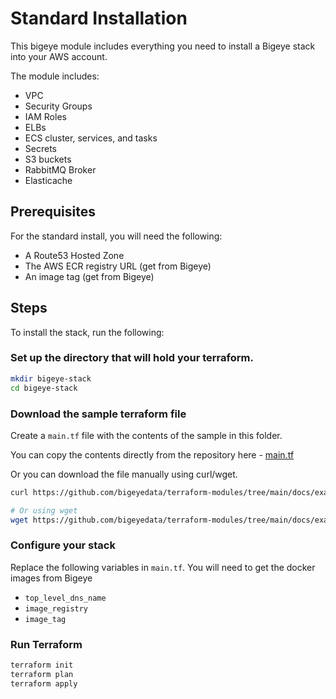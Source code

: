 # Standard Installation

This bigeye module includes everything you need to install
a Bigeye stack into your AWS account.

The module includes:

* VPC
* Security Groups
* IAM Roles
* ELBs
* ECS cluster, services, and tasks
* Secrets
* S3 buckets
* RabbitMQ Broker
* Elasticache

## Prerequisites

For the standard install, you will need the following:

* A Route53 Hosted Zone
* The AWS ECR registry URL (get from Bigeye)
* An image tag (get from Bigeye)

## Steps

To install the stack, run the following:

### Set up the directory that will hold your terraform.

```sh
mkdir bigeye-stack
cd bigeye-stack
```

### Download the sample terraform file

Create a `main.tf` file with the contents of the sample in this folder.

You can copy the contents directly from the repository here - [main.tf](./main.tf)

Or you can download the file manually using curl/wget.

```sh
curl https://github.com/bigeyedata/terraform-modules/tree/main/docs/examples/standard/main.tf

# Or using wget
wget https://github.com/bigeyedata/terraform-modules/tree/main/docs/examples/standard/main.tf
```

### Configure your stack

Replace the following variables in `main.tf`. You will need to get the docker images from Bigeye

* `top_level_dns_name`
* `image_registry`
* `image_tag`

### Run Terraform

```sh
terraform init
terraform plan
terraform apply
```

